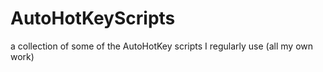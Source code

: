 # AutoHotKeyScripts
a collection of some of the AutoHotKey scripts I regularly use (all my own work)
